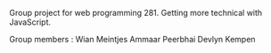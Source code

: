 Group project for web programming 281. Getting more technical with JavaScript.

Group members : 
Wian Meintjes
Ammaar Peerbhai
Devlyn Kempen
